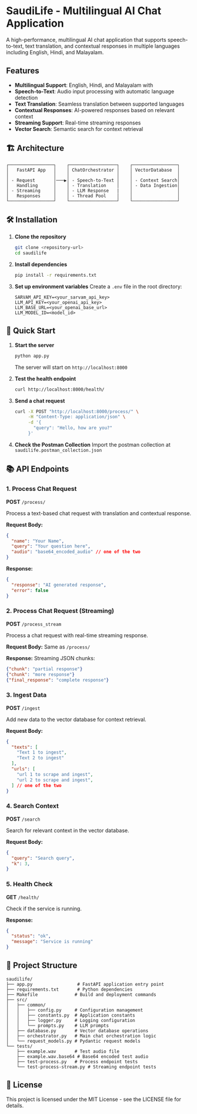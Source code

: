 # SaudiLife - Multilingual AI Chat Application

A high-performance, multilingual AI chat application that supports speech-to-text, text translation, and contextual responses in multiple languages including English, Hindi, and Malayalam.

## Features
- **Multilingual Support**: English, Hindi, and Malayalam with 
- **Speech-to-Text**: Audio input processing with automatic language detection
- **Text Translation**: Seamless translation between supported languages
- **Contextual Responses**: AI-powered responses based on relevant context
- **Streaming Support**: Real-time streaming responses
- **Vector Search**: Semantic search for context retrieval

## 🏗️ Architecture

```
┌─────────────────┐    ┌──────────────────┐    ┌─────────────────┐
│   FastAPI App   │    │ ChatOrchestrator │    │ VectorDatabase  │
│                 │    │                  │    │                 │
│ - Request       │───▶│ - Speech-to-Text │    │ - Context Search│
│   Handling      │    │ - Translation    │    │ - Data Ingestion│
│ - Streaming     │    │ - LLM Response   |    │                 │
│   Responses     │    │ - Thread Pool    │    │                 │
└─────────────────┘    └──────────────────┘    └─────────────────┘
```

## 🛠️ Installation

1. **Clone the repository**
   ```bash
   git clone <repository-url>
   cd saudilife
   ```

2. **Install dependencies**
   ```bash
   pip install -r requirements.txt
   ```

3. **Set up environment variables**
   Create a `.env` file in the root directory:
   ```env
   SARVAM_API_KEY=<your_sarvam_api_key>
   LLM_API_KEY=<your_openai_api_key>
   LLM_BASE_URL=<your_openai_base_url>
   LLM_MODEL_ID=<model_id>
   ```

## 🚀 Quick Start

1. **Start the server**
   ```bash
   python app.py
   ```
   The server will start on `http://localhost:8000`

2. **Test the health endpoint**
   ```bash
   curl http://localhost:8000/health/
   ```

3. **Send a chat request**
   ```bash
   curl -X POST "http://localhost:8000/process/" \
        -H "Content-Type: application/json" \
        -d '{
          "query": "Hello, how are you?"
        }'
   ```

4. **Check the Postman Collection**
Import the postman collection at `saudilife.postman_collection.json`

## 📚 API Endpoints

### 1. Process Chat Request
**POST** `/process/`

Process a text-based chat request with translation and contextual response.

**Request Body:**
```json
{
  "name": "Your Name",
  "query": "Your question here",
  "audio": "base64_encoded_audio" // one of the two
}
```

**Response:**
```json
{
  "response": "AI generated response",
  "error": false
}
```

### 2. Process Chat Request (Streaming)
**POST** `/process_stream`

Process a chat request with real-time streaming response.

**Request Body:** Same as `/process/`

**Response:** Streaming JSON chunks:
```json
{"chunk": "partial response"}
{"chunk": "more response"}
{"final_response": "complete response"}
```

### 3. Ingest Data
**POST** `/ingest`

Add new data to the vector database for context retrieval.

**Request Body:**
```json
{
  "texts": [
    "Text 1 to ingest",
    "Text 2 to ingest"
  ],
  "urls": [
    "url 1 to scrape and ingest",
    "url 2 to scrape and ingest",
  ] // one of the two
}
```

### 4. Search Context
**POST** `/search`

Search for relevant context in the vector database.

**Request Body:**
```json
{
  "query": "Search query",
  "k": 3,
}
```

### 5. Health Check
**GET** `/health/`

Check if the service is running.

**Response:**
```json
{
  "status": "ok",
  "message": "Service is running"
}
```

## 📁 Project Structure

```
saudilife/
├── app.py                 # FastAPI application entry point
├── requirements.txt       # Python dependencies
├── Makefile              # Build and deployment commands
├── src/
│   ├── common/
│   │   ├── config.py     # Configuration management
│   │   ├── constants.py  # Application constants
│   │   ├── logger.py     # Logging configuration
│   │   └── prompts.py    # LLM prompts
│   ├── database.py       # Vector database operations
│   ├── orchestrator.py   # Main chat orchestration logic
│   └── request_models.py # Pydantic request models
└── tests/
    ├── example.wav       # Test audio file
    ├── example.wav.base64 # Base64 encoded test audio
    ├── test-process.py   # Process endpoint tests
    └── test-process-stream.py # Streaming endpoint tests
```

## 📄 License

This project is licensed under the MIT License - see the LICENSE file for details.
